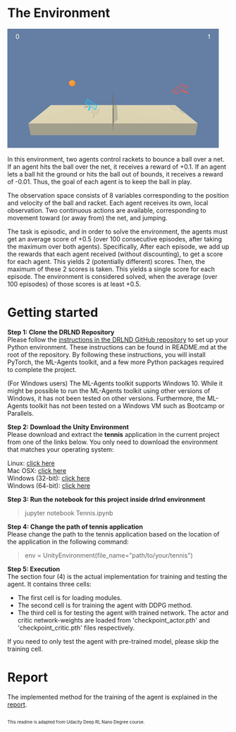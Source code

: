 # The Environment
![](Resource/tennis.gif)

In this environment, two agents control rackets to bounce a ball over a net. If an agent hits the ball over the net, it receives a reward of +0.1. If an agent lets a ball hit the ground or hits the ball out of bounds, it receives a reward of -0.01. Thus, the goal of each agent is to keep the ball in play. 

The observation space consists of 8 variables corresponding to the position and velocity of the ball and racket. Each agent receives its own, local observation. Two continuous actions are available, corresponding to movement toward (or away from) the net, and jumping.

The task is episodic, and in order to solve the environment, the agents must get an average score of +0.5 (over 100 consecutive episodes, after taking the maximum over both agents). Specifically, After each episode, we add up the rewards that each agent received (without discounting), to get a score for each agent. This yields 2 (potentially different) scores. Then, the maximum of these 2 scores is taken. This yields a single score for each episode. The environment is considered solved, when the average (over 100 episodes) of those scores is at least +0.5.

# Getting started
**Step 1: Clone the DRLND Repository**  
Please follow the [instructions in the DRLND GitHub repository](https://github.com/udacity/deep-reinforcement-learning#dependencies) to set up your Python environment. These instructions can be found in README.md at the root of the repository. By following these instructions, you will install PyTorch, the ML-Agents toolkit, and a few more Python packages required to complete the project.

(For Windows users) The ML-Agents toolkit supports Windows 10. While it might be possible to run the ML-Agents toolkit using other versions of Windows, it has not been tested on other versions. Furthermore, the ML-Agents toolkit has not been tested on a Windows VM such as Bootcamp or Parallels.

**Step 2: Download the Unity Environment**  
Please download and extract the **tennis** application in the current project from one of the links below. You only need to download the environment that matches your operating system:

Linux: [click here](https://s3-us-west-1.amazonaws.com/udacity-drlnd/P3/Tennis/Tennis_Linux.zip)\
Mac OSX: [click here](https://s3-us-west-1.amazonaws.com/udacity-drlnd/P3/Tennis/Tennis.app.zip)\
Windows (32-bit): [click here](https://s3-us-west-1.amazonaws.com/udacity-drlnd/P3/Tennis/Tennis_Windows_x86.zip)\
Windows (64-bit): [click here](https://s3-us-west-1.amazonaws.com/udacity-drlnd/P3/Tennis/Tennis_Windows_x86_64.zip)

**Step 3: Run the notebook for this project inside drlnd environment**  
> jupyter notebook Tennis.ipynb

**Step 4: Change the path of tennis application**  
Please change the path to the tennis application based on the location of the application in the following command:
> env = UnityEnvironment(file_name="path/to/your/tennis")

**Step 5: Execution**  
The section four (4) is the actual implementation for training and testing the agent. It contains three cells:
- The first cell is for loading modules.
- The second cell is for training the agent with DDPG method.
- The third cell is for testing the agent with trained network. The actor and critic network-weights are loaded from 'checkpoint_actor.pth' and 'checkpoint_critic.pth' files respectively.

If you need to only test the agent with pre-trained model, please skip the training cell.

# Report
The implemented method for the training of the agent is explained in the [report](REPORT.md).

<sub><sub>This readme is adapted from Udacity Deep RL Nano Degree course.<sub><sub>


